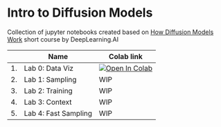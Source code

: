 # Intro to Diffusion Models
Collection of jupyter notebooks created based on [How Diffusion Models Work](https://learn.deeplearning.ai/diffusion-models/) short course by DeepLearning.AI

|    | Name                 | Colab link                                                                                                                                                                                           |
|----|----------------------|------------------------------------------------------------------------------------------------------------------------------------------------------------------------------------------------------|
| 1. | Lab 0: Data Viz      | [![Open In Colab](https://colab.research.google.com/assets/colab-badge.svg)](https://colab.research.google.com/github/vinay-jose/intro-to-diffusion-models/blob/main/notebooks/Lab_0_Data_Viz.ipynb) |
| 2. | Lab 1: Sampling      | WIP                                                                                                                                                                                                  |
| 3. | Lab 2: Training      | WIP                                                                                                                                                                                                  |
| 4. | Lab 3: Context       | WIP                                                                                                                                                                                                  |
| 5. | Lab 4: Fast Sampling | WIP                                                                                                                                                                                                  |
